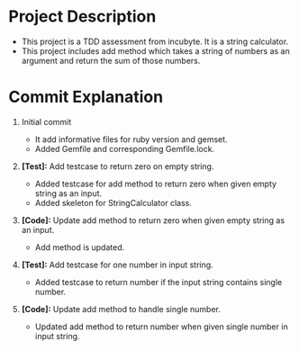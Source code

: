 # Project Description

- This project is a TDD assessment from incubyte. It is a string calculator.
- This project includes add method which takes a string of numbers as an argument and return the sum of those numbers.


# Commit Explanation

1. Initial commit
   - It add informative files for ruby version and gemset. 
   - Added Gemfile and corresponding Gemfile.lock.

2. **[Test]:** Add testcase to return zero on empty string.
   - Added testcase for add method to return zero when given empty string as an input.
   - Added skeleton for StringCalculator class.

3. **[Code]:** Update add method to return zero when given empty string as an input.
   - Add method is updated.

4. **[Test]:** Add testcase for one number in input string.
   - Added testcase to return number if the input string contains single number.

5. **[Code]:** Update add method to handle single number.
   - Updated add method to return number when given single number in input string.
